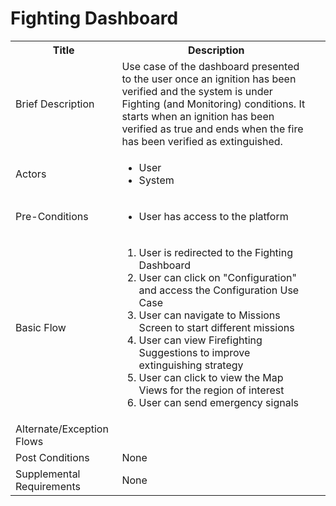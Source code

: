 # Fighting Dashboard

<table>
  <tr>
    <th> Title </th>
    <th> Description </th>
  </tr>
  <tr>
    <td> Brief Description </td>
    <td>
      Use case of the dashboard presented to the user once an ignition has been verified and the system is under Fighting (and Monitoring) conditions. It starts when an ignition has been verified as true and ends when the fire has been verified as extinguished.
  </tr>
  <tr>
    <td> Actors </td>
    <td>
      <ul>
          <li>User</li>
          <li>System</li>
      </ul>
    </td>
  </tr>
  <tr>
    <td> Pre-Conditions </td>
    <td>
      <ul>
          <li>User has access to the platform</li>
      </ul>
    </td>
  </tr>
  <tr>
    <td> Basic Flow </td>
    <td>
      <ol>
          <li>User is redirected to the Fighting Dashboard</li>
          <li>User can click on "Configuration" and access the Configuration Use Case</li>
          <li>User can navigate to Missions Screen to start different missions</li>
          <li>User can view Firefighting Suggestions to improve extinguishing strategy</li>
          <li>User can click to view the Map Views for the region of interest</li>
          <li>User can send emergency signals</li>
      </ol>
    </td>
  </tr>
  <tr>
    <td> Alternate/Exception Flows </td>
    <td>
    </td>
  <tr>
    <td> Post Conditions </td>
    <td>
        None
    <td>
  </tr>
  <tr>
    <td>Supplemental Requirements</td>
    <td>None</td>
  </tr>
<table>
